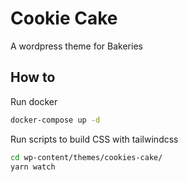 # Cookie Cake

A wordpress theme for Bakeries

## How to 

Run docker

```bash
docker-compose up -d
```

Run scripts to build CSS with tailwindcss
```bash
cd wp-content/themes/cookies-cake/
yarn watch
```